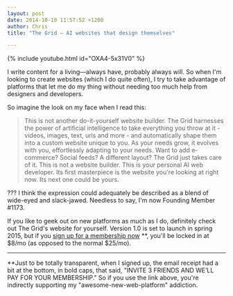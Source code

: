 ```yaml
---
layout: post
date: 2014-10-10 11:57:52 +1200
author: Chris
title: "The Grid — AI websites that design themselves"

---
```


<!-- excerpt -->

{% include youtube.html id="OXA4-5x31V0" %}

I write content for a living—always have, probably always will. So when I'm looking to create websites (which I do quite often), I try to take advantage of platforms that let me do my thing without needing too much help from designers and developers. 

So imagine the look on my face when I read this:

<!-- /excerpt -->

>This is not another do-it-yourself website builder. The Grid harnesses the power of artificial intelligence to take everything you throw at it - videos, images, text, urls and more - and automatically shape them into a custom website unique to you. As your needs grow, it evolves with you, effortlessly adapting to your needs. Want to add e-commerce? Social feeds? A different layout? The Grid just takes care of it. This is not a website builder. This is your personal AI web developer. Its first masterpiece is the website you're looking at right now. Its next one could be yours.

??? I think the expression could adequately be described as a blend of wide-eyed and slack-jawed. Needless to say, I'm now Founding Member #1173.

If you like to geek out on new platforms as much as I do, definitely check out The Grid's website for yourself. Version 1.0 is set to launch in spring 2015, but if you [sign up for a membership now](HTTPS://THEGRID.IO/#1173) **, you'll be locked in at $8/mo (as opposed to the normal $25/mo).

***

**Just to be totally transparent, when I signed up, the email receipt had a bit at the bottom, in bold caps, that said, "INVITE 3 FRIENDS AND WE’LL PAY FOR YOUR MEMBERSHIP." So if you use the link above, you're indirectly supporting my "awesome-new-web-platform" addiction.

